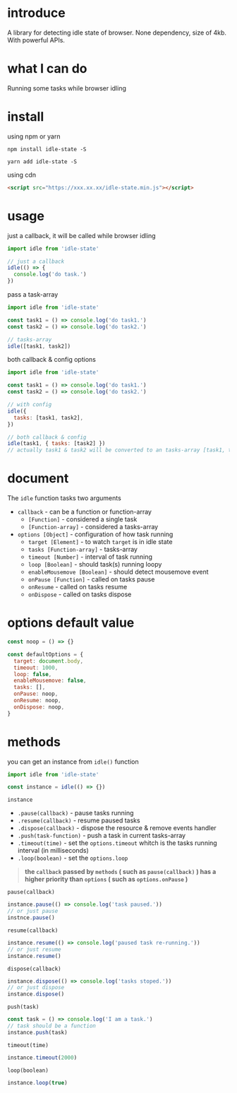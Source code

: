 # introduce

A library for detecting idle state of browser. None dependency, size of 4kb. With powerful APIs.

# what I can do

Running some tasks while browser idling

# install

using npm or yarn

```shell
npm install idle-state -S
```

```shell
yarn add idle-state -S
```

using cdn

```html
<script src="https://xxx.xx.xx/idle-state.min.js"></script>
```

# usage

just a callback, it will be called while browser idling

```js
import idle from 'idle-state'

// just a callback
idle(() => {
  console.log('do task.')
})
```

pass a task-array

```js
import idle from 'idle-state'

const task1 = () => console.log('do task1.')
const task2 = () => console.log('do task2.')

// tasks-array
idle([task1, task2])
```

both callback & config options

```js
import idle from 'idle-state'

const task1 = () => console.log('do task1.')
const task2 = () => console.log('do task2.')

// with config
idle({
  tasks: [task1, task2],
})

// both callback & config
idle(task1, { tasks: [task2] })
// actually task1 & task2 will be converted to an tasks-array [task1, task2]
```

# document

The `idle` function tasks two arguments

- `callback` - can be a function or function-array
  - `[Function]` - considered a single task
  - `[Function-array]` - considered a tasks-array
- `options [Object]` - configuration of how task running
  - `target [Element]` - to watch `target` is in idle state
  - `tasks [Function-array]` - tasks-array
  - `timeout [Number]` - interval of task running
  - `loop [Boolean]` - should task(s) running loopy
  - `enableMousemove [Boolean]` - should detect mousemove event
  - `onPause [Function]` - called on tasks pause
  - `onResume` - called on tasks resume
  - `onDispose` - called on tasks dispose

# options default value

```js
const noop = () => {}

const defaultOptions = {
  target: document.body,
  timeout: 1000,
  loop: false,
  enableMousemove: false,
  tasks: [],
  onPause: noop,
  onResume: noop,
  onDispose: noop,
}
```

# methods

you can get an instance from `idle()` function

```js
import idle from 'idle-state'

const instance = idle(() => {})
```

`instance`

- `.pause(callback)` - pause tasks running
- `.resume(callback)` - resume paused tasks
- `.dispose(callback)` - dispose the resource & remove events handler
- `.push(task-function)` - push a task in current tasks-array
- `.timeout(time)` - set the `options.timeout` whitch is the tasks running interval (in milliseconds)
- `.loop(boolean)` - set the `options.loop`

> **the `callback` passed by `methods` ( such as `pause(callback)` ) has a higher priority than `options` ( such as `options.onPause` )**

`pause(callback)`

```js
instance.pause(() => console.log('task paused.'))
// or just pause
instnce.pause()
```

`resume(callback)`

```js
instance.resume(() => console.log('paused task re-running.'))
// or just resume
instance.resume()
```

`dispose(callback)`

```js
instance.dispose(() => console.log('tasks stoped.'))
// or just dispose
instance.dispose()
```

`push(task)`

```js
const task = () => console.log('I am a task.')
// task should be a function
instance.push(task)
```

`timeout(time)`

```js
instance.timeout(2000)
```

`loop(boolean)`

```js
instance.loop(true)
```
